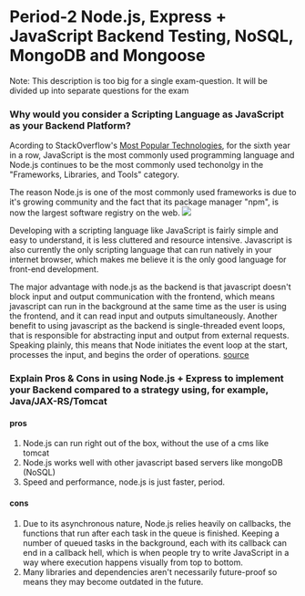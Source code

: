 # Period-2 Node.js, Express + JavaScript Backend Testing, NoSQL, MongoDB and Mongoose

Note: This description is too big for a single exam-question. It will be divided up into separate questions for the exam

### Why would you consider a Scripting Language as JavaScript as your Backend Platform?

Acording to StackOverflow's [Most Popular Technologies](https://insights.stackoverflow.com/survey/2018#technology-programming-scripting-and-markup-languages), for the sixth year in a row, JavaScript is the most commonly used programming language and Node.js continues to be the most commonly used techonolgy in the "Frameworks, Libraries, and Tools" category.

The reason Node.js is one of the most commonly used frameworks is due to it's growing community and the fact that its package manager "npm", is now the largest software registry on the web.
![](https://i.imgur.com/xrNlRWA.png)

Developing with a scripting language like JavaScript is fairly simple and easy to understand, it is less cluttered and resource intensive.
Javascript is also currently the only scripting language that can run natively in your internet browser, which makes me believe it is the only good language for front-end development.

The major advantage with node.js as the backend is that javascript doesn't block input and output communication with the frontend, which means javascript can run in the background at the same time as the user is using the frontend, and it can read input and outputs simultaneously.
Another benefit to using javascript as the backend is single-threaded event loops, that is responsible for abstracting input and output from external requests. Speaking plainly, this means that Node initiates the event loop at the start, processes the input, and begins the order of operations. [source](https://thinkmobiles.com/blog/why-use-nodejs/)

### Explain Pros & Cons in using Node.js + Express to implement your Backend compared to a strategy using, for example, Java/JAX-RS/Tomcat
#### pros
1. Node.js can run right out of the box, without the use of a cms like tomcat
2. Node.js works well with other javascript based servers like mongoDB (NoSQL)
3. Speed and performance, node.js is just faster, period.

#### cons
1. Due to its asynchronous nature, Node.js relies heavily on callbacks, the functions that run after each task in the queue is finished. Keeping a number of queued tasks in the background, each with its callback can end in a callback hell, which is when people try to write JavaScript in a way where execution happens visually from top to bottom.
2. Many libraries and dependencies aren't necessarily future-proof so means they may become outdated in the future.
